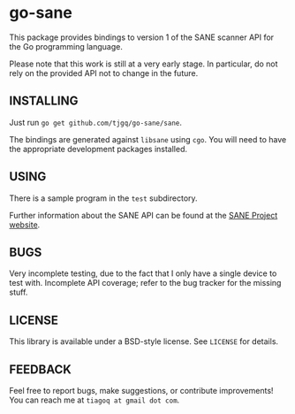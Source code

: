 # go-sane

This package provides bindings to version 1 of the SANE scanner API
for the Go programming language.

Please note that this work is still at a very early stage.
In particular, do not rely on the provided API not to change in the future.

## INSTALLING

Just run `go get github.com/tjgq/go-sane/sane`.

The bindings are generated against `libsane` using `cgo`.
You will need to have the appropriate development packages installed.

## USING

There is a sample program in the `test` subdirectory.

Further information about the SANE API can be found at the
[SANE Project website](http://www.sane-project.org).

## BUGS

Very incomplete testing, due to the fact that I only have a single device
to test with. Incomplete API coverage; refer to the bug tracker for the missing
stuff.

## LICENSE

This library is available under a BSD-style license.
See `LICENSE` for details.

## FEEDBACK

Feel free to report bugs, make suggestions, or contribute improvements!
You can reach me at `tiagoq at gmail dot com`.
